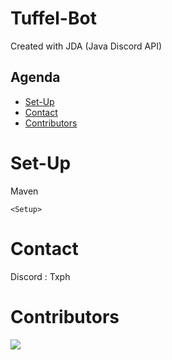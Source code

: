 # Tuffel-Bot
Created with JDA (Java Discord API)

## Agenda
- [Set-Up](#set-up)
- [Contact](#contact)
- [Contributors](#contributors)

# Set-Up
Maven
```Maven
<Setup>
```

# Contact
Discord : Txph

# Contributors

<a href="https://github.com/Tophhhhh/Tuffel-Bot/graphs/contributors">
  <img src="https://contrib.rocks/image?repo=Tophhhhh/Tuffel-Bot" />
</a>

